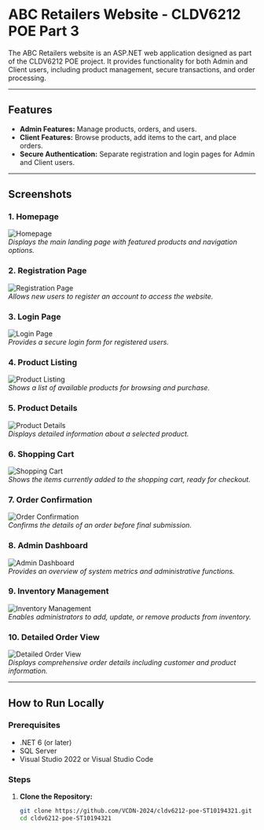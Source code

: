 # ABC Retailers Website - CLDV6212 POE Part 3

The ABC Retailers website is an ASP.NET web application designed as part of the CLDV6212 POE project. It provides functionality for both Admin and Client users, including product management, secure transactions, and order processing.

---

## Features

- **Admin Features:** Manage products, orders, and users.
- **Client Features:** Browse products, add items to the cart, and place orders.
- **Secure Authentication:** Separate registration and login pages for Admin and Client users.

---

## Screenshots

### 1. Homepage
![Homepage](images/Screenshot%202024-08-30%20161820.png)  
*Displays the main landing page with featured products and navigation options.*

### 2. Registration Page
![Registration Page](images/Screenshot%202024-11-12%20150659.png)  
*Allows new users to register an account to access the website.*

### 3. Login Page
![Login Page](images/Screenshot%202024-11-12%20151103.png)  
*Provides a secure login form for registered users.*

### 4. Product Listing
![Product Listing](images/Screenshot%202024-11-12%20154023.png)  
*Shows a list of available products for browsing and purchase.*

### 5. Product Details
![Product Details](images/Screenshot%202024-11-12%20154047.png)  
*Displays detailed information about a selected product.*

### 6. Shopping Cart
![Shopping Cart](images/Screenshot%202024-11-12%20154201.png)  
*Shows the items currently added to the shopping cart, ready for checkout.*

### 7. Order Confirmation
![Order Confirmation](images/Screenshot%202024-11-12%20154236.png)  
*Confirms the details of an order before final submission.*

### 8. Admin Dashboard
![Admin Dashboard](images/Screenshot%202024-11-12%20154301.png)  
*Provides an overview of system metrics and administrative functions.*

### 9. Inventory Management
![Inventory Management](images/Screenshot%202024-11-12%20154321.png)  
*Enables administrators to add, update, or remove products from inventory.*

### 10. Detailed Order View
![Detailed Order View](images/Screenshot%202024-11-12%20154431.png)  
*Displays comprehensive order details including customer and product information.*

---

## How to Run Locally

### Prerequisites
- .NET 6 (or later)
- SQL Server
- Visual Studio 2022 or Visual Studio Code

### Steps
1. **Clone the Repository:**
   ```bash
   git clone https://github.com/VCDN-2024/cldv6212-poe-ST10194321.git
   cd cldv6212-poe-ST10194321

